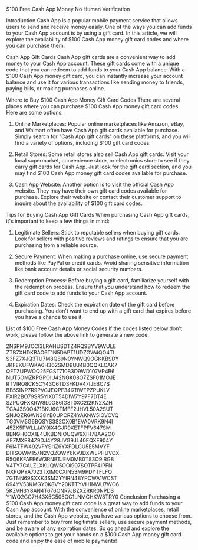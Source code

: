 $100 Free Cash App Money No Human Verification

Introduction
Cash App is a popular mobile payment service that allows users to send and receive money easily. One of the ways you can add funds to your Cash App account is by using a gift card. In this article, we will explore the availability of $100 Cash App money gift card codes and where you can purchase them.

Cash App Gift Cards
Cash App gift cards are a convenient way to add money to your Cash App account. These gift cards come with a unique code that you can redeem to add funds to your Cash App balance. With a $100 Cash App money gift card, you can instantly increase your account balance and use it for various transactions like sending money to friends, paying bills, or making purchases online.

Where to Buy $100 Cash App Money Gift Card Codes
There are several places where you can purchase $100 Cash App money gift card codes. Here are some options:

1. Online Marketplaces: Popular online marketplaces like Amazon, eBay, and Walmart often have Cash App gift cards available for purchase. Simply search for "Cash App gift cards" on these platforms, and you will find a variety of options, including $100 gift card codes.

2. Retail Stores: Some retail stores also sell Cash App gift cards. Visit your local supermarket, convenience store, or electronics store to see if they carry gift cards for Cash App. Just look for the gift card section, and you may find $100 Cash App money gift card codes available for purchase.

3. Cash App Website: Another option is to visit the official Cash App website. They may have their own gift card codes available for purchase. Explore their website or contact their customer support to inquire about the availability of $100 gift card codes.

Tips for Buying Cash App Gift Cards
When purchasing Cash App gift cards, it's important to keep a few things in mind:

1. Legitimate Sellers: Stick to reputable sellers when buying gift cards. Look for sellers with positive reviews and ratings to ensure that you are purchasing from a reliable source.

2. Secure Payment: When making a purchase online, use secure payment methods like PayPal or credit cards. Avoid sharing sensitive information like bank account details or social security numbers.

3. Redemption Process: Before buying a gift card, familiarize yourself with the redemption process. Ensure that you understand how to redeem the gift card code to add funds to your Cash App account.

4. Expiration Dates: Check the expiration date of the gift card before purchasing. You don't want to end up with a gift card that expires before you have a chance to use it.

List of $100 Free Cash App Money Codes
If the codes listed below don't work, please follow the above link to generate a new code.


2NSPM9JCCI3LRAHUSDTZ4RQ9BYV9WULE
ZTB7XHDKBAO6T1N5DAPT1UDZGW4QO4TI
S3FZ7XJQ3TU7M8Q89N0YNWQ9OGKKBSDY
JKFEKUFWKA6H362SMDBUJ4B0QQKLCAK7
QETZUPWOQ25FGST710B3D9WD107VP4B6
NUT5OMZKPGPOIU42NGK08O7ZSF01MOJE
RTVIRQ8CK5CY43C6TD3FKDV47IJEBC7S
BB5SINP7R9PVCJEQPF34I7BWFPZPUKLV
FXIR2BO79SR5YIX0T54DIW7Y97F7DT4E
SZPUQFXKRW8L0O86IG8T0XC2I2KN2XZH
TCAJ3S0O471BKU6CTMFF2JHVL50A2SUT
SNJQZRGWN38YB0UPCRZ4YAKNW5IOVCVQ
TG0VM5G6BQSYS3S2CX0B1EVA0VRK9N4I
45ZK5PWLLJAY9IX4GJR9XETFPFV647SM
8ENGH0OX1E4UKBDNIOUQW9XIH78AA2O0
AEZMXE84Z9DJ4Y28JVG9JL40FQXF904Y
F6I4TFW492VFYSI1Z6YXFDLCU5E5MVYF
DITSQWM157N2VQZQWY6KVJDXWEPHUVOX
R5Q6KFAFE6W3RNBTJEM0MB0T83O9IRG8
V4TY7GALZLXKUQW5OOI907SOTPF4IPFN
NXPQPYA7J23TXIM0CXIN53M9PDYTFLFQ
7GTNN69SXXK4SMZYYIRN4BYPCWA1WCST
694YV53KMGY0K8VY20KTTYVH1NWU7WO6
5KZVH3Y8AN4T676ONR7JBZXZRKR0NPDS
Y1WQ2GG7H43X5C505QG1LNMCHKW8TRY0
Conclusion
Purchasing a $100 Cash App money gift card code is a great way to add funds to your Cash App account. With the convenience of online marketplaces, retail stores, and the Cash App website, you have various options to choose from. Just remember to buy from legitimate sellers, use secure payment methods, and be aware of any expiration dates. So go ahead and explore the available options to get your hands on a $100 Cash App money gift card code and enjoy the ease of mobile payments!

